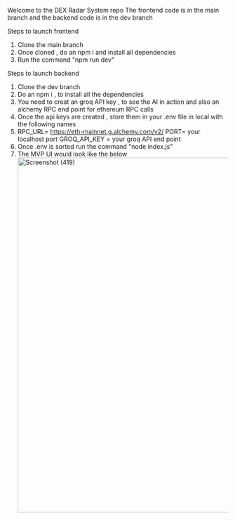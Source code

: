 Welcome to the DEX Radar System repo 
The frontend code is in the main branch and the backend code is in the dev branch

Steps to launch frontend
1. Clone the main branch 
2. Once cloned , do an npm i and install all dependencies
3. Run the command "npm run dev"

Steps to launch backend
1. Clone the dev branch
2. Do an npm i , to install all the dependencies
3. You need to creat an groq API key , to see the AI in action and also an alchemy RPC end point for ethereum RPC calls
4. Once the api keys are created , store them in your .env file in local with the following names
5. RPC_URL= https://eth-mainnet.g.alchemy.com/v2/<your API KEY >
   PORT= your localhost port
   GROQ_API_KEY = your groq API end point
6. Once .env is sorted run the command "node index.js"
7. The MVP UI would look like the below
   <img width="1920" height="809" alt="Screenshot (419)" src="https://github.com/user-attachments/assets/25a597f5-68ad-4f91-acc8-a07a685d5484" />






